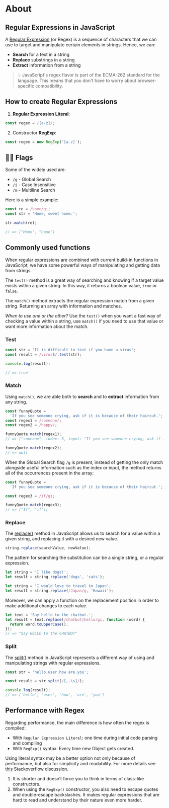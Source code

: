 # About

## Regular Expressions in JavaScript

A [Regular Expression][mdn-regular-expressions] (or Regex) is a sequence of characters that we can use to target and manipulate certain elements in strings. Hence, we can:

- **Search** for a text in a string
- **Replace** substrings in a string
- **Extract** information from a string

> 💡 JavaScript's regex flavor is part of the ECMA-262 standard for the language. This means that you don't have to worry about browser-specific compatibility.

## How to create Regular Expressions

1. **Regular Expression Literal**:

```javascript
const regex = /[a-z]/;
```

2. Constructor **RegExp**:

```javascript
const regex = new RegExp('[a-z]');
```

## 🏴‍☠️ Flags

Some of the widely used are:

- `/g` - Global Search
- `/i` - Case Insensitive
- `/m` - Multiline Search

Here is a simple example:

```javascript
const re = /home/gi;
const str = 'Home, sweet home.';

str.match(re);

// => ["Home", "home"]
```

## Commonly used functions

When regular expressions are combined with current build-in functions in JavaScript, we have some powerful ways of manipulating and getting data from strings.

The `test()` method is a great way of searching and knowing if a target value exists within a given string. In this way, it returns a boolean value, `true` or `false`. 

The `match()` method extracts the regular expression match from a given string. Returning an array with information and matches.

*When to use one or the other?*  Use the `test()` when you want a fast way of checking a value within a string, use `match()` if you need to use that value or want more information about the match. 

### Test

```javascript
const str = 'It is difficult to test if you have a virus';
const result = /virus$/.test(str);

console.log(result); 

// => true
```

### Match

Using `match()`, we are able both to **search** and to **extract** information from any string. 

```javascript
const funnyQuote =
  'If you see someone crying, ask if it is because of their haircut.';
const regex1 = /someone/;
const regex2 = /happy/;

funnyQuote.match(regex1); 
// => ["someone", index: 3, input: "If you see someone crying, ask if it is because of their haircut.", groups: undefined]

funnyQuote.match(regex2); 
// => null
```

When the Global Search flag `/g` is present, instead of getting the only match alongside useful information such as the index or input, the method returns all of the occurrences present in the array:

```javascript
const funnyQuote =
  'If you see someone crying, ask if it is because of their haircut.';

const regex3 = /if/gi;

funnyQuote.match(regex3); 
// => ["If", "if"];
```

### Replace

The [replace()][mdn-regex-replace] method in JavaScript allows us to search for a value within a given string, and replacing it with a desired new value.

```javascript
string.replace(searchValue, newValue);
```

The pattern for searching the substitution can be a single string, or a regular expression.

```javascript
let string = 'I like dogs!';
let result = string.replace('dogs', 'cats');

let string = 'I would love to travel to Japan';
let result = string.replace(/Japan/g, 'Hawaii');
```

Moreover, we can apply a function on the replacement position in order to make additional changes to each value.

```javascript
let text = 'Say hello to the chatbot.';
let result = text.replace(/chatbot|hello/gi, function (word) {
  return word.toUpperCase();
});
// => "Say HELLO to the CHATBOT"
```

### Split

The [split()][mdn-regex-split] method in JavaScript represents a different way of using and manipulating strings with regular expressions.

```javascript
const str = 'hello,user.how are.you';

const result = str.split(/[,.\s]/);

console.log(result);
// => ['hello', 'user', 'how', 'are', 'you']
```

## Performance with Regex

Regarding performance, the main difference is how often the regex is compiled:

- With `Regular Expression Literal`: one time during initial code parsing and compiling
- With `RegExp()` syntax: Every time new Object gets created.

Using literal syntax may be a better option not only because of performance, but also for simplicity and readability. For more details see [this](https://stackoverflow.com/a/32523333) Stackoverflow discussion.

1. It is shorter and doesn’t force you to think in terms of class-like constructors.
2. When using the `RegExp()` constructor, you also need to escape quotes and double-escape backslashes. It makes regular expressions that are hard to read and understand by their nature even more harder.

[using-regular-expressions-in-javascript]: https://www.regular-expressions.info/javascript.html
[mdn-regex-cheatsheet]: https://developer.mozilla.org/en-US/docs/Web/JavaScript/Guide/Regular_Expressions/Cheatsheet
[mdn-regular-expressions]: https://developer.mozilla.org/en-US/docs/Web/JavaScript/Guide/Regular_Expressions
[mdn-common-functions]: https://developer.mozilla.org/en-US/docs/Web/JavaScript/Guide/Regular_Expressions#using_regular_expressions_in_javascript
[mdn-flags]: https://developer.mozilla.org/en-US/docs/Web/JavaScript/Guide/Regular_Expressions#advanced_searching_with_flags
[mdn-regex-test]: https://developer.mozilla.org/en-US/docs/Web/JavaScript/Reference/Global_Objects/RegExp/test
[mdn-regex-match]: https://developer.mozilla.org/en-US/docs/Web/JavaScript/Reference/Global_Objects/String/match
[mdn-regex-replace]: https://developer.mozilla.org/en-US/docs/Web/JavaScript/Reference/Global_Objects/String/replace
[mdn-regex-split]: https://developer.mozilla.org/en-US/docs/Web/JavaScript/Reference/Global_Objects/String/split
[demystifying-regular-expressions-with-javascript]: https://livecodestream.dev/post/demystifying-regular-expressions-with-javascript/
[how-to-use-the-js-replace-method-on-a-string]: https://www.freecodecamp.org/news/javascript-regex-match-example-how-to-use-the-js-replace-method-on-a-string/
